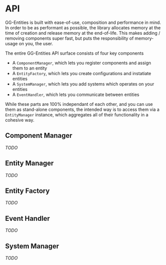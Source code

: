 # API

GG-Entities is built with ease-of-use, composition and performance in mind.
In order to be as performant as possible, the library allocates memory at the time of creation and release memory at the end-of-life.
This makes adding / removing components super fast, but puts the responsibility of memory-usage on you, the user.

The entire GG-Entities API surface consists of four key components

* A `ComponentManager`, which lets you register components and assign them to an entity
* A `EntityFactory`, which lets you create configurations and instatiate entities
* A `SystemManager`, which lets you add systems which operates on your entities
* A `EventHandler`, which lets you communicate between entities

While these parts are 100% independant of each other, and you can use them as stand-alone components, the intended way is to access them via a `EntityManager` instance, which aggregates all of their functionality in a cohesive way.

## Component Manager

_TODO_

## Entity Manager

_TODO_

## Entity Factory

_TODO_

## Event Handler

_TODO_

## System Manager

_TODO_